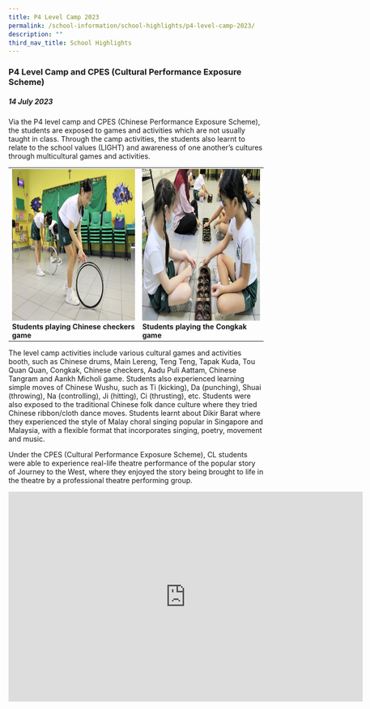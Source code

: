 ```yaml
---
title: P4 Level Camp 2023
permalink: /school-information/school-highlights/p4-level-camp-2023/
description: ""
third_nav_title: School Highlights
---
```

### P4 Level Camp and CPES (Cultural Performance Exposure Scheme)

##### 14 July 2023

Via the P4 level camp and CPES (Chinese Performance Exposure Scheme), the students are exposed to games and activities which are not usually taught in class. Through the camp activities, the students also learnt to relate to the school values (LIGHT) and awareness of one another’s cultures through multicultural games and activities.

<table>
<tbody><tr>
		<td><img alt="p3ljifly01" src="/images/P4%20Level%20Camp%202023/students%20playing%20the%20main%20lereng%20game_.JPG" style="width:450px;height:300px;"><b>Students playing Chinese checkers game</b></td>
		<td><img alt="p3ljifly02" src="/images/P4%20Level%20Camp%202023/students%20playing%20the%20congkak%20game_.JPG" style="width:450px;height:300px;"><b>Students playing the Congkak game</b></td>
</tr></tbody></table>

The level camp activities include various cultural games and activities booth, such as Chinese drums, Main Lereng, Teng Teng, Tapak Kuda, Tou Quan Quan, Congkak, Chinese checkers, Aadu Puli Aattam, Chinese Tangram and Aankh Micholi game. Students also experienced learning simple moves of Chinese Wushu, such as Ti (kicking), Da (punching), Shuai (throwing), Na (controlling), Ji (hitting), Ci (thrusting), etc. Students were also exposed to the traditional Chinese folk dance culture where they tried Chinese ribbon/cloth dance moves. Students learnt about Dikir Barat where they experienced the style of Malay choral singing popular in Singapore and Malaysia, with a flexible format that incorporates singing, poetry, movement and music. 

Under the CPES (Cultural Performance Exposure Scheme), CL students were able to experience real-life theatre performance of the popular story of Journey to the West, where they enjoyed the story being brought to life in the theatre by a  professional theatre performing group.

<center><iframe allowfullscreen="" allow="accelerometer; autoplay; clipboard-write; encrypted-media; gyroscope; picture-in-picture; web-share" frameborder="0" title="YouTube video player" src="https://www.youtube.com/embed/chdi1gpnyEs" height="415" width="700"></iframe></center>
